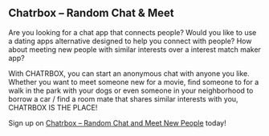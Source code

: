 ## Chatrbox – Random Chat & Meet

Are you looking for a chat app that connects people? Would you like to use a dating apps alternative designed to help you connect with people? How about meeting new people with similar interests over a interest match maker app?

With CHATRBOX, you can start an anonymous chat with anyone you like. Whether you want to meet someone new for a movie, find someone to for a walk in the park with your dogs or even someone in your neighborhood to borrow a car / find a room mate that shares similar interests with you, CHATRBOX IS THE PLACE!

Sign up on [Chatrbox – Random Chat and Meet New People](https://play.google.com/store/apps/details?id=com.chatrbox.chatrbox) today!
